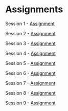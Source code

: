 # Assignments

Session 1 - [Assignment](https://github.com/ajithvallabai/assignments/tree/master/project1)

Session 2 - [Assignment](https://github.com/ajithvallabai/assignments/tree/master/session2)

Session 3 - [Assignment](https://github.com/ajithvallabai/assignments/tree/master/session3)

Session 4 - [Assignment](https://github.com/ajithvallabai/assignments/tree/master/session4)

Session 5 - [Assignment](https://github.com/ajithvallabai/assignments/tree/master/session5)

Session 6 - [Assignment](https://github.com/ajithvallabai/assignments/tree/master/session6)

Session 7 - [Assignment](https://github.com/ajithvallabai/assignments/tree/master/session7)

Session 8 - [Assignment](https://github.com/ajithvallabai/assignments/tree/master/session8)

Session 9 - [Assignment](https://github.com/ajithvallabai/assignments/tree/master/session9)




